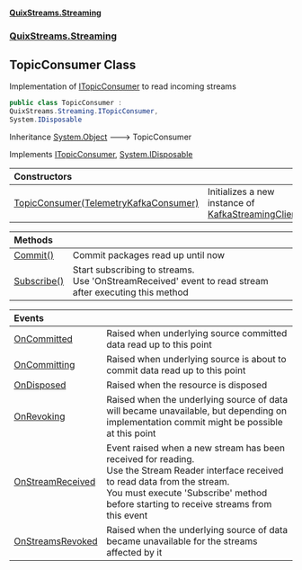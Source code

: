 #### [QuixStreams.Streaming](index.md 'index')
### [QuixStreams.Streaming](QuixStreams.Streaming.md 'QuixStreams.Streaming')

## TopicConsumer Class

Implementation of [ITopicConsumer](ITopicConsumer.md 'QuixStreams.Streaming.ITopicConsumer') to read incoming streams

```csharp
public class TopicConsumer :
QuixStreams.Streaming.ITopicConsumer,
System.IDisposable
```

Inheritance [System.Object](https://docs.microsoft.com/en-us/dotnet/api/System.Object 'System.Object') &#129106; TopicConsumer

Implements [ITopicConsumer](ITopicConsumer.md 'QuixStreams.Streaming.ITopicConsumer'), [System.IDisposable](https://docs.microsoft.com/en-us/dotnet/api/System.IDisposable 'System.IDisposable')

| Constructors | |
| :--- | :--- |
| [TopicConsumer(TelemetryKafkaConsumer)](TopicConsumer.TopicConsumer(TelemetryKafkaConsumer).md 'QuixStreams.Streaming.TopicConsumer.TopicConsumer(QuixStreams.Telemetry.Kafka.TelemetryKafkaConsumer)') | Initializes a new instance of [KafkaStreamingClient](KafkaStreamingClient.md 'QuixStreams.Streaming.KafkaStreamingClient') |

| Methods | |
| :--- | :--- |
| [Commit()](TopicConsumer.Commit().md 'QuixStreams.Streaming.TopicConsumer.Commit()') | Commit packages read up until now |
| [Subscribe()](TopicConsumer.Subscribe().md 'QuixStreams.Streaming.TopicConsumer.Subscribe()') | Start subscribing to streams.<br/>Use 'OnStreamReceived' event to read stream after executing this method |

| Events | |
| :--- | :--- |
| [OnCommitted](TopicConsumer.OnCommitted.md 'QuixStreams.Streaming.TopicConsumer.OnCommitted') | Raised when underlying source committed data read up to this point |
| [OnCommitting](TopicConsumer.OnCommitting.md 'QuixStreams.Streaming.TopicConsumer.OnCommitting') | Raised when underlying source is about to commit data read up to this point |
| [OnDisposed](TopicConsumer.OnDisposed.md 'QuixStreams.Streaming.TopicConsumer.OnDisposed') | Raised when the resource is disposed |
| [OnRevoking](TopicConsumer.OnRevoking.md 'QuixStreams.Streaming.TopicConsumer.OnRevoking') | Raised when the underlying source of data will became unavailable, but depending on implementation commit might be possible at this point |
| [OnStreamReceived](TopicConsumer.OnStreamReceived.md 'QuixStreams.Streaming.TopicConsumer.OnStreamReceived') | Event raised when a new stream has been received for reading.<br/>Use the Stream Reader interface received to read data from the stream.<br/>You must execute 'Subscribe' method before starting to receive streams from this event |
| [OnStreamsRevoked](TopicConsumer.OnStreamsRevoked.md 'QuixStreams.Streaming.TopicConsumer.OnStreamsRevoked') | Raised when the underlying source of data became unavailable for the streams affected by it |
